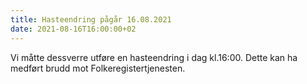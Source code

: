 ```yaml
---
title: Hasteendring pågår 16.08.2021
date: 2021-08-16T16:00:00+02
---
```

Vi måtte dessverre utføre en hasteendring i dag kl.16:00. Dette kan ha medført brudd mot Folkeregistertjenesten. 
